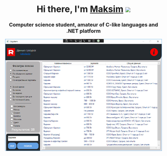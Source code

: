 <h1 align="center">Hi there, I'm <a href="https://daniilshat.ru/" target="_blank">Maksim</a> 
<img src="https://github.com/blackcater/blackcater/raw/main/images/Hi.gif" height="32"/></h1>
<h3 align="center">Computer science student, amateur of C-like languages and .NET platform</h3>
<img src="image.jpg" alt="where is the photo???">

